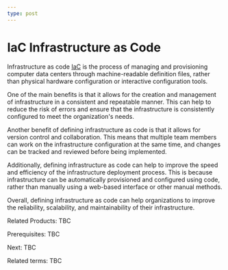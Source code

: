 ```yaml
---
type: post
---
```

# IaC Infrastructure as Code

Infrastructure as code [IaC](https://en.wikipedia.org/wiki/Infrastructure_as_code) is the process of managing and provisioning computer data centers through machine-readable definition files, rather than physical hardware configuration or interactive configuration tools.

One of the main benefits is that it allows for the creation and management of infrastructure in a consistent and repeatable manner. This can help to reduce the risk of errors and ensure that the infrastructure is consistently configured to meet the organization's needs.

Another benefit of defining infrastructure as code is that it allows for version control and collaboration. This means that multiple team members can work on the infrastructure configuration at the same time, and changes can be tracked and reviewed before being implemented.

Additionally, defining infrastructure as code can help to improve the speed and efficiency of the infrastructure deployment process. This is because infrastructure can be automatically provisioned and configured using code, rather than manually using a web-based interface or other manual methods.

Overall, defining infrastructure as code can help organizations to improve the reliability, scalability, and maintainability of their infrastructure.

Related Products: TBC

Prerequisites: TBC

Next: TBC

Related terms: TBC
